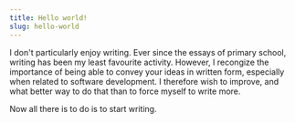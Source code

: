 ```yaml
---
title: Hello world!
slug: hello-world
---
```


I don't particularly enjoy writing. Ever since the essays of primary school,
writing has been my least favourite activity. However, I recongize the
importance of being able to convey your ideas in written form, especially when
related to software development. I therefore wish to improve, and what better
way to do that than to force myself to write more.

Now all there is to do is to start writing.
